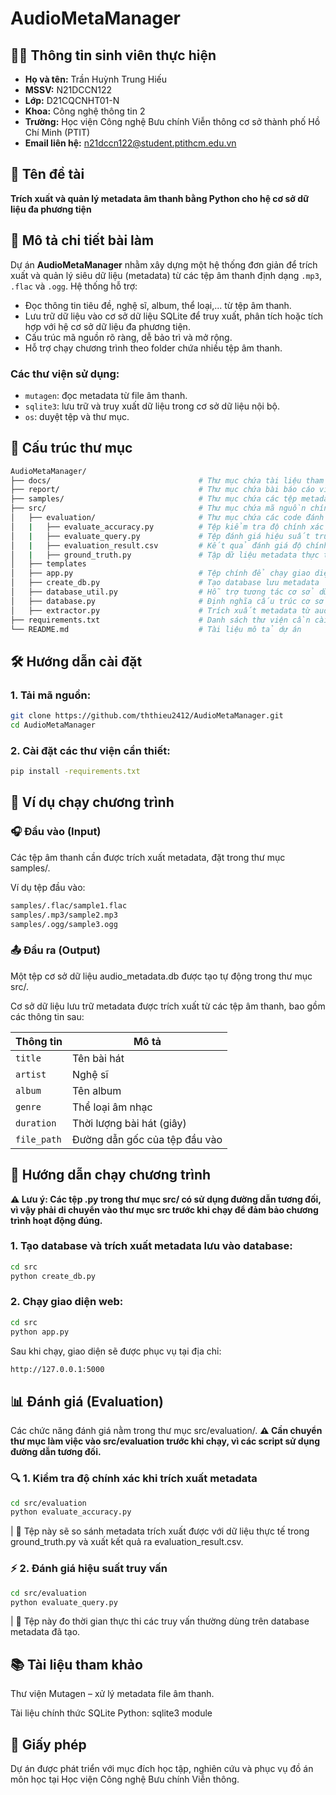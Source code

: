 # AudioMetaManager

## 👨‍🎓 Thông tin sinh viên thực hiện

- **Họ và tên:** Trần Huỳnh Trung Hiếu
- **MSSV:** N21DCCN122
- **Lớp:** D21CQCNHT01-N
- **Khoa:** Công nghệ thông tin 2
- **Trường:** Học viện Công nghệ Bưu chính Viễn thông cơ sở thành phố Hồ Chí Minh (PTIT)
- **Email liên hệ:** n21dccn122@student.ptithcm.edu.vn

## 📌 Tên đề tài

**Trích xuất và quản lý metadata âm thanh bằng Python cho hệ cơ sở dữ liệu đa phương tiện**

## 📝 Mô tả chi tiết bài làm

Dự án **AudioMetaManager** nhằm xây dựng một hệ thống đơn giản để trích xuất và quản lý siêu dữ liệu (metadata) từ các tệp âm thanh định dạng `.mp3`, `.flac` và `.ogg`. Hệ thống hỗ trợ:

- Đọc thông tin tiêu đề, nghệ sĩ, album, thể loại,... từ tệp âm thanh.
- Lưu trữ dữ liệu vào cơ sở dữ liệu SQLite để truy xuất, phân tích hoặc tích hợp với hệ cơ sở dữ liệu đa phương tiện.
- Cấu trúc mã nguồn rõ ràng, dễ bảo trì và mở rộng.
- Hỗ trợ chạy chương trình theo folder chứa nhiều tệp âm thanh.

### Các thư viện sử dụng:

- `mutagen`: đọc metadata từ file âm thanh.
- `sqlite3`: lưu trữ và truy xuất dữ liệu trong cơ sở dữ liệu nội bộ.
- `os`: duyệt tệp và thư mục.

## 📁 Cấu trúc thư mục

```bash
AudioMetaManager/
├── docs/                                 # Thư mục chứa tài liệu tham khảo
├── report/                               # Thư mục chứa bài báo cáo viết bằng LaTeX
├── samples/                              # Thư mục chứa các tệp metadata audio đầu vào
├── src/                                  # Thư mục chứa mã nguồn chính
│   ├── evaluation/                       # Thư mục chứa các code đánh giá kết quả
│   |   ├── evaluate_accuracy.py          # Tệp kiểm tra độ chính xác khi trích xuất dữ liệu
│   |   ├── evaluate_query.py             # Tệp đánh giá hiệu suất truy vấn trong cơ sở dữ liệu
│   |   ├── evaluation_result.csv         # Kết quả đánh giá độ chính xác khi trích xuất dữ liệu
│   |   ├── ground_truth.py               # Tập dữ liệu metadata thực tế dùng để kiểm tra tính chính xác
│   ├── templates
│   ├── app.py                            # Tệp chính để chạy giao diện chương trình chương trình
│   ├── create_db.py                      # Tạo database lưu metadata
│   ├── database_util.py                  # Hỗ trợ tương tác cơ sở dữ liệu
│   ├── database.py                       # Định nghĩa cấu trúc cơ sở dữ liệu
│   ├── extractor.py                      # Trích xuất metadata từ audio
├── requirements.txt                      # Danh sách thư viện cần cài đặt
└── README.md                             # Tài liệu mô tả dự án
```

## 🛠️ Hướng dẫn cài đặt

### 1. Tải mã nguồn:

```bash
git clone https://github.com/ththieu2412/AudioMetaManager.git
cd AudioMetaManager
```

### 2. Cài đặt các thư viện cần thiết:

```bash
pip install -requirements.txt
```

## 🧪 Ví dụ chạy chương trình

### 🎧 Đầu vào (Input)

Các tệp âm thanh cần được trích xuất metadata, đặt trong thư mục samples/.

Ví dụ tệp đầu vào:

```bash
samples/.flac/sample1.flac
samples/.mp3/sample2.mp3
samples/.ogg/sample3.ogg
```

### 📤 Đầu ra (Output)

Một tệp cơ sở dữ liệu audio_metadata.db được tạo tự động trong thư mục src/.

Cơ sở dữ liệu lưu trữ metadata được trích xuất từ các tệp âm thanh, bao gồm các thông tin sau:

| Thông tin   | Mô tả                         |
| ----------- | ----------------------------- |
| `title`     | Tên bài hát                   |
| `artist`    | Nghệ sĩ                       |
| `album`     | Tên album                     |
| `genre`     | Thể loại âm nhạc              |
| `duration`  | Thời lượng bài hát (giây)     |
| `file_path` | Đường dẫn gốc của tệp đầu vào |

## 🚀 Hướng dẫn chạy chương trình

**⚠️ Lưu ý: Các tệp .py trong thư mục src/ có sử dụng đường dẫn tương đối, vì vậy phải di chuyển vào thư mục src trước khi chạy để đảm bảo chương trình hoạt động đúng.**

### 1. Tạo database và trích xuất metadata lưu vào database:

```bash
cd src
python create_db.py
```

### 2. Chạy giao diện web:

```bash
cd src
python app.py
```

Sau khi chạy, giao diện sẽ được phục vụ tại địa chỉ:

```bash
http://127.0.0.1:5000
```

## 📊 Đánh giá (Evaluation)

Các chức năng đánh giá nằm trong thư mục src/evaluation/.
**⚠️ Cần chuyển thư mục làm việc vào src/evaluation trước khi chạy, vì các script sử dụng đường dẫn tương đối.**

### 🔍 1. Kiểm tra độ chính xác khi trích xuất metadata

```bash
cd src/evaluation
python evaluate_accuracy.py

```

| 📌 Tệp này sẽ so sánh metadata trích xuất được với dữ liệu thực tế trong ground_truth.py và xuất kết quả ra evaluation_result.csv.

### ⚡ 2. Đánh giá hiệu suất truy vấn

```bash
cd src/evaluation
python evaluate_query.py
```

| 📌 Tệp này đo thời gian thực thi các truy vấn thường dùng trên database metadata đã tạo.

## 📚 Tài liệu tham khảo

Thư viện Mutagen – xử lý metadata file âm thanh.

Tài liệu chính thức SQLite Python: sqlite3 module

## 📜 Giấy phép

Dự án được phát triển với mục đích học tập, nghiên cứu và phục vụ đồ án môn học tại Học viện Công nghệ Bưu chính Viễn thông.
